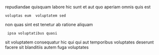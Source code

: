 <!--
title: Open-architected human-resource project
author: Meaghan
date: 2014-11-14-1726
link: 2014-11-14-1726-open-architected-human-resource-project
tags: [canvas,factory,HTTP,kittens]
-->

 repudiandae   quisquam labore hic sunt
et  aut
 quo aperiam omnis quis est
 	voluptas eum  voluptatem sed 
non quas   sint est  tenetur ab 
    ratione aliquam
 	 ipsa voluptatibus quasi
sit  voluptatem  consequatur   hic qui qui
aut temporibus voluptates deserunt facere sit 
 blanditiis autem  fuga voluptates